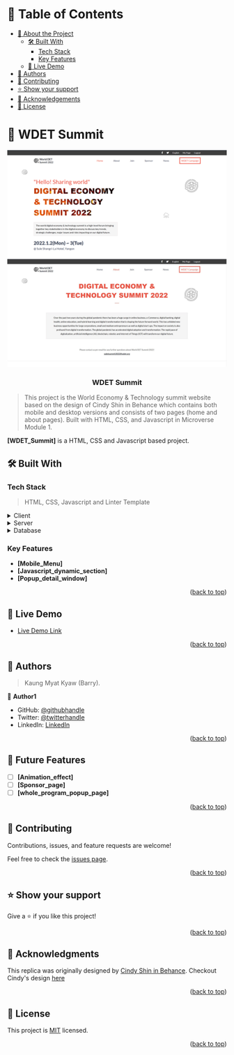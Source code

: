 <a name="readme-top"></a>

<!-- TABLE OF CONTENTS -->

# 📗 Table of Contents

- [📖 About the Project](#about-project)
  - [🛠 Built With](#built-with)
    - [Tech Stack](#tech-stack)
    - [Key Features](#key-features)
  - [🚀 Live Demo](#live-demo)
- [👥 Authors](#authors)
- [🤝 Contributing](#contributing)
- [⭐️ Show your support](#support)
- [🙏 Acknowledgements](#acknowledgements)
- [📝 License](#license)

<!-- PROJECT DESCRIPTION -->

# 📖 WDET Summit <a name="about-project"></a>

<div align="center">
  <img src="wdet screenshot 1.png" alt="project sample" width="650"  height="auto" />
  <br/>
  <img src="wdet screenshot 2.jpg" alt="project sample" width="650"  height="auto" />
  <br/>

  <h3><b>WDET Summit</b></h3>

</div>

> This project is the World Economy & Technology summit website based on the design of Cindy Shin in Behance which contains both mobile and desktop versions and consists of two pages (home and about pages). Built with HTML, CSS, and Javascript in Microverse Module 1.

**[WDET_Summit]** is a HTML, CSS and Javascript based project.

## 🛠 Built With <a name="built-with"></a>

### Tech Stack <a name="tech-stack"></a>

> HTML, CSS, Javascript and Linter Template

<details>
  <summary>Client</summary>
  <ul>
    <li><a href="https://reactjs.org/">React.js</a></li>
  </ul>
</details>

<details>
  <summary>Server</summary>
  <ul>
    <li><a href="https://expressjs.com/">Express.js</a></li>
  </ul>
</details>

<details>
<summary>Database</summary>
  <ul>
    <li><a href="https://www.postgresql.org/">PostgreSQL</a></li>
  </ul>
</details>

<!-- Features -->

### Key Features <a name="key-features"></a>

- **[Mobile_Menu]**
- **[Javascript_dynamic_section]**
- **[Popup_detail_window]**

<p align="right">(<a href="#readme-top">back to top</a>)</p>

<!-- LIVE DEMO -->

## 🚀 Live Demo <a name="live-demo"></a>

- [Live Demo Link](https://wdet-summit.netlify.app/)

<p align="right">(<a href="#readme-top">back to top</a>)</p>

<!-- AUTHORS -->

## 👥 Authors <a name="authors"></a>

> Kaung Myat Kyaw (Barry).

👤 **Author1**

- GitHub: [@githubhandle](https://github.com/Rhaegar121)
- Twitter: [@twitterhandle](https://twitter.com/Rhaegar121)
- LinkedIn: [LinkedIn](https://www.linkedin.com/in/kaungmyatkyaw/)


<p align="right">(<a href="#readme-top">back to top</a>)</p>

<!-- FUTURE FEATURES -->

## 🔭 Future Features <a name="future-features"></a>

- [ ] **[Animation_effect]**
- [ ] **[Sponsor_page]**
- [ ] **[whole_program_popup_page]**

<p align="right">(<a href="#readme-top">back to top</a>)</p>

<!-- CONTRIBUTING -->

## 🤝 Contributing <a name="contributing"></a>

Contributions, issues, and feature requests are welcome!

Feel free to check the [issues page](../../issues/).

<p align="right">(<a href="#readme-top">back to top</a>)</p>

<!-- SUPPORT -->

## ⭐️ Show your support <a name="support"></a>

Give a ⭐️ if you like this project!

<p align="right">(<a href="#readme-top">back to top</a>)</p>

<!-- ACKNOWLEDGEMENTS -->

## 🙏 Acknowledgments <a name="acknowledgements"></a>

This replica was originally designed by <a href="https://creativecommons.org/licenses/by-nc/4.0/">Cindy Shin in Behance</a>. Checkout Cindy's design <a href="https://www.behance.net/adagio07">here</a>

<p align="right">(<a href="#readme-top">back to top</a>)</p>

<!-- LICENSE -->

## 📝 License <a name="license"></a>

This project is [MIT](./LICENSE) licensed.

<p align="right">(<a href="#readme-top">back to top</a>)</p>
